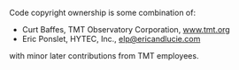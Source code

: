 
Code copyright ownership is some combination of:

* Curt Baffes, TMT Observatory Corporation, www.tmt.org
* Eric Ponslet, HYTEC, Inc., elp@ericandlucie.com

with minor later contributions from TMT employees.

